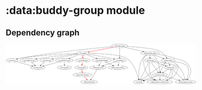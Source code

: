 # :data:buddy-group module
## Dependency graph
![Dependency graph](../../docs/images/graphs/dep_graph_data_buddy_group.svg)
